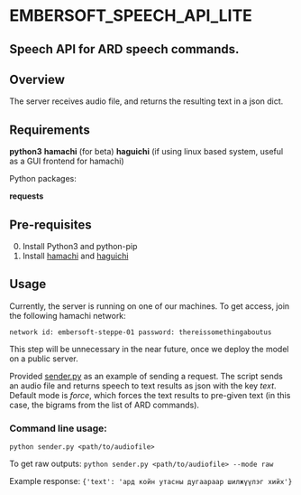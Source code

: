# EMBERSOFT_SPEECH_API_LITE
## Speech API for ARD speech commands.

## Overview

The server receives audio file, and returns the resulting text in a json dict.

## Requirements
**python3**
**hamachi** (for beta)
**haguichi** (if using linux based system, useful as a GUI frontend for hamachi)

Python packages:

**requests**

## Pre-requisites

0. Install Python3 and python-pip
1. Install [hamachi](https://vpn.net/) and [haguichi](https://haguichi.net/)

## Usage

Currently, the server is running on one of our machines. To get access, join the following hamachi network:

`network id: embersoft-steppe-01
password: thereissomethingaboutus`

This step will be unnecessary in the near future, once we deploy the model on a public server.

Provided [sender.py](https://github.com/emberKHan/embersoft_speech_api/blob/main/sender.py) as an example of sending a request. The script sends an audio file and returns speech to text results as json with the key *text*. Default mode is *force*, which forces the text results to pre-given text (in this case, the bigrams from the list of ARD commands). 

### Command line usage:

`python sender.py <path/to/audiofile>`

To get raw outputs:
`python sender.py <path/to/audiofile> --mode raw`

Example response:
    `{'text': 'ард койн утасны дугаараар шилжүүлэг хийх'}`
